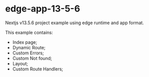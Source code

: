 # edge-app-13-5-6
Nextjs v13.5.6 project example using edge runtime and app format.

This example contains:
* Index page;
* Dynamic Route;
* Custom Errors;
* Custom Not found;
* Layout;
* Custom Route Handlers;
